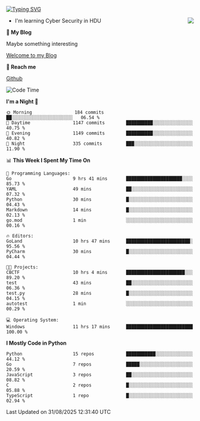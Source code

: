[![Typing SVG](https://readme-typing-svg.herokuapp.com?font=Fira+Code&pause=1000&random=false&width=450&height=60&lines=Hello+%F0%9F%91%8B%F0%9F%8F%BB;I'm+JBNRZ)](https://git.io/typing-svg)

<a href="#">
  <img align="right" src="https://github-readme-stats.vercel.app/api?username=JBNRZ&show_icons=true&bg_color=15,f2f7fd,E0EAFC" />
</a>

- I'm learning Cyber Security in HDU

 **🌱 My Blog**

Maybe something interesting

[Welcome to my Blog](https://jbnrz.com.cn/)

 **💬 Reach me** 

[Github](https://github.com/JBNRZ)


<!--START_SECTION:waka-->
![Code Time](http://img.shields.io/badge/Code%20Time-1%2C389%20hrs%2025%20mins-blue)

**I'm a Night 🦉** 

```text
🌞 Morning                184 commits         ██░░░░░░░░░░░░░░░░░░░░░░░   06.54 % 
🌆 Daytime                1147 commits        ██████████░░░░░░░░░░░░░░░   40.75 % 
🌃 Evening                1149 commits        ██████████░░░░░░░░░░░░░░░   40.82 % 
🌙 Night                  335 commits         ███░░░░░░░░░░░░░░░░░░░░░░   11.90 % 
```


📊 **This Week I Spent My Time On** 

```text
💬 Programming Languages: 
Go                       9 hrs 41 mins       █████████████████████░░░░   85.73 % 
YAML                     49 mins             ██░░░░░░░░░░░░░░░░░░░░░░░   07.32 % 
Python                   30 mins             █░░░░░░░░░░░░░░░░░░░░░░░░   04.43 % 
Markdown                 14 mins             █░░░░░░░░░░░░░░░░░░░░░░░░   02.13 % 
go.mod                   1 min               ░░░░░░░░░░░░░░░░░░░░░░░░░   00.16 % 

🔥 Editors: 
GoLand                   10 hrs 47 mins      ████████████████████████░   95.56 % 
PyCharm                  30 mins             █░░░░░░░░░░░░░░░░░░░░░░░░   04.44 % 

🐱‍💻 Projects: 
CBCTF                    10 hrs 4 mins       ██████████████████████░░░   89.20 % 
test                     43 mins             ██░░░░░░░░░░░░░░░░░░░░░░░   06.36 % 
test.py                  28 mins             █░░░░░░░░░░░░░░░░░░░░░░░░   04.15 % 
autotest                 1 min               ░░░░░░░░░░░░░░░░░░░░░░░░░   00.29 % 

💻 Operating System: 
Windows                  11 hrs 17 mins      █████████████████████████   100.00 % 
```

**I Mostly Code in Python** 

```text
Python                   15 repos            ███████████░░░░░░░░░░░░░░   44.12 % 
Go                       7 repos             █████░░░░░░░░░░░░░░░░░░░░   20.59 % 
JavaScript               3 repos             ██░░░░░░░░░░░░░░░░░░░░░░░   08.82 % 
C                        2 repos             █░░░░░░░░░░░░░░░░░░░░░░░░   05.88 % 
TypeScript               1 repo              █░░░░░░░░░░░░░░░░░░░░░░░░   02.94 % 
```




 Last Updated on 31/08/2025 12:31:40 UTC
<!--END_SECTION:waka-->

